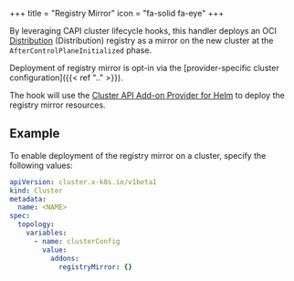 +++
title = "Registry Mirror"
icon = "fa-solid fa-eye"
+++

By leveraging CAPI cluster lifecycle hooks, this handler deploys an OCI [Distribution] (Distribution) registry
as a mirror on the new cluster at the `AfterControlPlaneInitialized` phase.

Deployment of registry mirror is opt-in via the [provider-specific cluster configuration]({{< ref ".." >}}).

The hook will use the [Cluster API Add-on Provider for Helm] to deploy the registry mirror resources.

## Example

To enable deployment of the registry mirror on a cluster, specify the following values:

```yaml
apiVersion: cluster.x-k8s.io/v1beta1
kind: Cluster
metadata:
  name: <NAME>
spec:
  topology:
    variables:
      - name: clusterConfig
        value:
          addons:
            registryMirror: {}
```

[Distribution]: https://github.com/distribution/distribution
[Cluster API Add-on Provider for Helm]: https://github.com/kubernetes-sigs/cluster-api-addon-provider-helm
